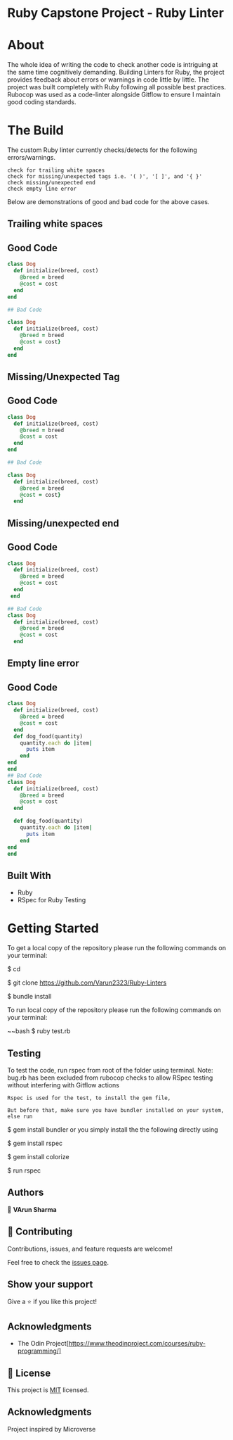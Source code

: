 # Ruby Capstone Project - Ruby Linter

# About

The whole idea of writing the code to check another code is intriguing at the same time cognitively demanding. Building Linters for Ruby, the project provides feedback about errors or warnings in code little by little. The project was built completely with Ruby following all possible best practices. Rubocop was used as a code-linter alongside Gitflow to ensure I maintain good coding standards.

# The Build

The custom Ruby linter currently checks/detects for the following errors/warnings.

    check for trailing white spaces
    check for missing/unexpected tags i.e. '( )', '[ ]', and '{ }'
    check missing/unexpected end
    check empty line error


Below are demonstrations of good and bad code for the above cases.

## Trailing white spaces

## Good Code
~~~ruby
class Dog
  def initialize(breed, cost)  
    @breed = breed
    @cost = cost  
  end  
end

## Bad Code

class Dog
  def initialize(breed, cost)  
    @breed = breed  
    @cost = cost}
  end
end
~~~

## Missing/Unexpected Tag

## Good Code
~~~ruby
class Dog
  def initialize(breed, cost)  
    @breed = breed
    @cost = cost
  end
end

## Bad Code

class Dog
  def initialize(breed, cost)  
    @breed = breed  
    @cost = cost}
  end
~~~
## Missing/unexpected end

## Good Code
~~~ruby
class Dog
  def initialize(breed, cost)  
    @breed = breed
    @cost = cost
  end
 end

## Bad Code
class Dog
  def initialize(breed, cost)  
    @breed = breed
    @cost = cost
  end
~~~

## Empty line error

## Good Code
~~~ruby
class Dog
  def initialize(breed, cost)  
    @breed = breed
    @cost = cost
  end
  def dog_food(quantity)
    quantity.each do |item|
      puts item
    end
end
end
## Bad Code
class Dog
  def initialize(breed, cost)  
    @breed = breed
    @cost = cost
  end

  def dog_food(quantity)
    quantity.each do |item|
      puts item
    end
end
end
~~~
## Built With
- Ruby
- RSpec for Ruby Testing


# Getting Started

To get a local copy of the repository please run the following commands on your terminal:


$ cd <folder>



$ git clone https://github.com/Varun2323/Ruby-Linters

$ bundle install

To run local copy of the repository please run the following commands on your terminal:

~~bash
$  ruby test.rb


## Testing

To test the code, run rspec from root of the folder using terminal. Note: bug.rb has been excluded from rubocop checks to allow RSpec testing without interfering with Gitflow actions

    Rspec is used for the test, to install the gem file,

    But before that, make sure you have bundler installed on your system, else run

$ gem install bundler or you simply install the the following directly using

$ gem install rspec 

$ gem install colorize 

$ run rspec


## Authors

👤 **VArun Sharma** 



## 🤝 Contributing

Contributions, issues, and feature requests are welcome!

Feel free to check the [issues page](https://github.com/NataJenkins/TicTacToe/issues).

## Show your support

Give a ⭐️ if you like this project!

## Acknowledgments

- The Odin Project[https://www.theodinproject.com/courses/ruby-programming/]

## 📝 License

This project is [MIT](lic.url) licensed.
## Acknowledgments

Project inspired by Microverse